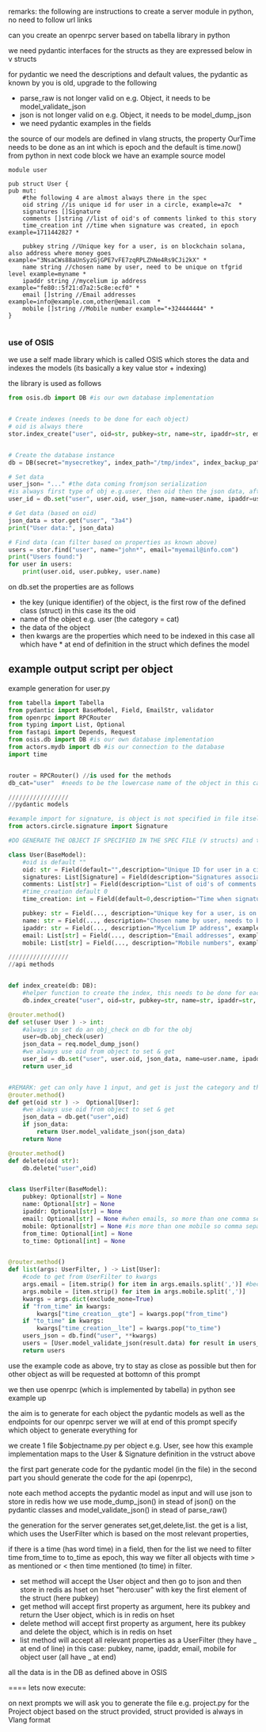 remarks: the following are instructions to create a server module in python, no need to follow url links

can you create an openrpc server based on tabella library in python

we need pydantic interfaces for the structs as they are expressed below in v structs

for pydantic we need the descriptions and default values, the pydantic as known by you is old, upgrade to the following

- parse_raw is not longer valid on e.g. Object, it needs to be model_validate_json
- json is not longer valid on e.g. Object, it needs to be model_dump_json
- we need pydantic examples in the fields

the source of our models are defined in vlang structs, the property OurTime needs to be done as an int which is epoch and the default is time.now() from python
in next code block we have an example source model

```vlang
module user

pub struct User {
pub mut:
    #the following 4 are almost always there in the spec
	oid string //is unique id for user in a circle, example=a7c  *
	signatures []Signature
	comments []string //list of oid's of comments linked to this story
    time_creation int //time when signature was created, in epoch  example=1711442827 *

	pubkey string //Unique key for a user, is on blockchain solana, also address where money goes example="3NsaCWs88aUnSyzGjGPE7vFE7zqRPLZhNe4Rs9CJi2kX" *
	name string //chosen name by user, need to be unique on tfgrid level example=myname *
	ipaddr string //mycelium ip address  example="fe80::5f21:d7a2:5c8e:ecf0" *
	email []string //Email addresses example=info@example.com,other@email.com  *
	mobile []string //Mobile number example="+324444444" *
}


```

### use of OSIS

we use a self made library which is called OSIS which stores the data and indexes the models (its basically a key value stor + indexing)

the library is used as follows

```python
from osis.db import DB #is our own database implementation


# Create indexes (needs to be done for each object)
# oid is always there
stor.index_create("user", oid=str, pubkey=str, name=str, ipaddr=str, email=str, mobile=str,time_creation=int)


# Create the database instance
db = DB(secret="mysecretkey", index_path="/tmp/index", index_backup_path="/tmp/indexbackup")

# Set data
user_json= "..." #the data coming fromjson serialization
#is always first type of obj e.g.user, then oid then the json data, after that all index properties
user_id = db.set("user", user.oid, user_json, name=user.name, ipaddr=user.ipaddr, email=user.email, mobile=user.mobile,time_creation=user.time_creation)

# Get data (based on oid)
json_data = stor.get("user", "3a4")
print("User data:", json_data)

# Find data (can filter based on properties as known above)
users = stor.find("user", name="john*", email="myemail@info.com")
print("Users found:")
for user in users:
    print(user.oid, user.pubkey, user.name)

```

on db.set the properties are as follows

- the key (unique identifier) of the object, is the first row of the defined class (struct) in this case its the oid
- name of the object e.g. user (the category = cat)
- the data of the object
- then kwargs are the properties which need to be indexed in this case all which have \* at end of definition in the struct which defines the model

## example output script per object

example generation for user.py

```python
from tabella import Tabella
from pydantic import BaseModel, Field, EmailStr, validator
from openrpc import RPCRouter
from typing import List, Optional
from fastapi import Depends, Request
from osis.db import DB #is our own database implementation
from actors.mydb import db #is our connection to the database
import time


router = RPCRouter() //is used for the methods
db_cat="user"  #needs to be the lowercase name of the object in this case user

/////////////////
//pydantic models

#example import for signature, is object is not specified in file itself (spec, import like this)
from actors.circle.signature import Signature

#DO GENERATE THE OBJECT IF SPECIFIED IN THE SPEC FILE (V structs) and then don't import

class User(BaseModel):
    #oid is default ""
    oid: str = Field(default="",description="Unique ID for user in a circle", example="a7c")
    signatures: List[Signature] = Field(description="Signatures associated with the user")
    comments: List[str] = Field(description="List of oid's of comments linked to this story")
    #time_creation default 0
    time_creation: int = Field(default=0,description="Time when signature was created, in epoch", example=1711442827)

    pubkey: str = Field(..., description="Unique key for a user, is on blockchain solana, also address where money goes", example="3NsaCWs88aUnSyzGjGPE7vFE7zqRPLZhNe4Rs9CJi2kX")
    name: str = Field(..., description="Chosen name by user, needs to be unique on tfgrid level", example="myname")
    ipaddr: str = Field(..., description="Mycelium IP address", example="fe80::5f21:d7a2:5c8e:ecf0")
    email: List[str] = Field(..., description="Email addresses", example=["info@example.com", "other@email.com"])
    mobile: List[str] = Field(..., description="Mobile numbers", example=["+324444444"])

/////////////////
//api methods


def index_create(db: DB):
    #helper function to create the index, this needs to be done for each object, in this case its for user, oid is always there as string
    db.index_create("user", oid=str, pubkey=str, name=str, ipaddr=str, email=str, mobile=str, time_creation=int)

@router.method()
def set(user User ) -> int:
    #always in set do an obj_check on db for the obj
    user=db.obj_check(user)
    json_data = req.model_dump_json()
    #we always use oid from object to set & get
    user_id = db.set("user", user.oid, json_data, name=user.name, ipaddr=user.ipaddr, email=user.email, mobile=user.mobile,time_creation=user.time_creation)
    return user_id


#REMARK: get can only have 1 input, and get is just the category and the input is first property of object we generate for
@router.method()
def get(oid str ) ->  Optional[User]:
    #we always use oid from object to set & get
    json_data = db.get("user",oid)
    if json_data:
        return User.model_validate_json(json_data)
    return None

@router.method()
def delete(oid str):
    db.delete("user",oid)


class UserFilter(BaseModel):
    pubkey: Optional[str] = None
    name: Optional[str] = None
    ipaddr: Optional[str] = None
    email: Optional[str] = None #when emails, so more than one comma separated is always allowd
    mobile: Optional[str] = None #is more than one mobile so comma separated
    from_time: Optional[int] = None
    to_time: Optional[int] = None


@router.method()
def list(args: UserFilter, ) -> List[User]:
    #code to get from UserFilter to kwargs
    args.email = [item.strip() for item in args.emails.split(',')] #because is list, comma alloweds
    args.mobile = [item.strip() for item in args.mobile.split(',')]
    kwargs = args.dict(exclude_none=True)
    if "from_time" in kwargs:
        kwargs["time_creation__gte"] = kwargs.pop("from_time")
    if "to_time" in kwargs:
        kwargs["time_creation__lte"] = kwargs.pop("to_time")
    users_json = db.find("user", **kwargs)
    users = [User.model_validate_json(result.data) for result in users_json]
    return users

```

use the example code as above, try to stay as close as possible but then for other object as will be requested at bottomn of this prompt

we then use openrpc (which is implemented by tabella) in python see example up

the aim is to generate for each object the pydantic models as well as the endpoints for our openrpc server
we will at end of this prompt specify which object to generate everything for

we create 1 file $objectname.py per object e.g. User, see how this example implementation maps to the User & Signature definition in the vstruct above

the first part generate code for the pydantic model (in the file)
in the second part you should generate the code for the api (openrpc),

note each method accepts the pydantic model as input and will use json to store in redis
how we use mode_dump_json() in stead of json() on the pydantic classes
and model_validate_json() in stead of parse_raw()

the generation for the server generates set,get,delete,list.
the get is a list, which uses the UserFilter which is based on the most relevant properties,

if there is a time (has word time) in a field, then for the list we need to filter time from_time to to_time as epoch, this way we filter all objects with time > as mentioned or < then time mentioned (to time) in filter.

- set method will accept the User object and then go to json and then store in redis as hset on hset "hero:user" with key the first element of the struct (here pubkey)
- get method will accept first property as argument, here its pubkey and return the User object, which is in redis on hset
- delete method will accept first property as argument, here its pubkey and delete the object, which is in redis on hset
- list method will accept all relevant properties as a UserFilter (they have _ at end of line) in this case: pubkey, name, ipaddr, email, mobile for object user (all have _ at end)

all the data is in the DB as defined above in OSIS

==== lets now execute:

on next prompts we will ask you to generate the file e.g. project.py for the Project object based on the struct provided, struct provided is always in Vlang format
